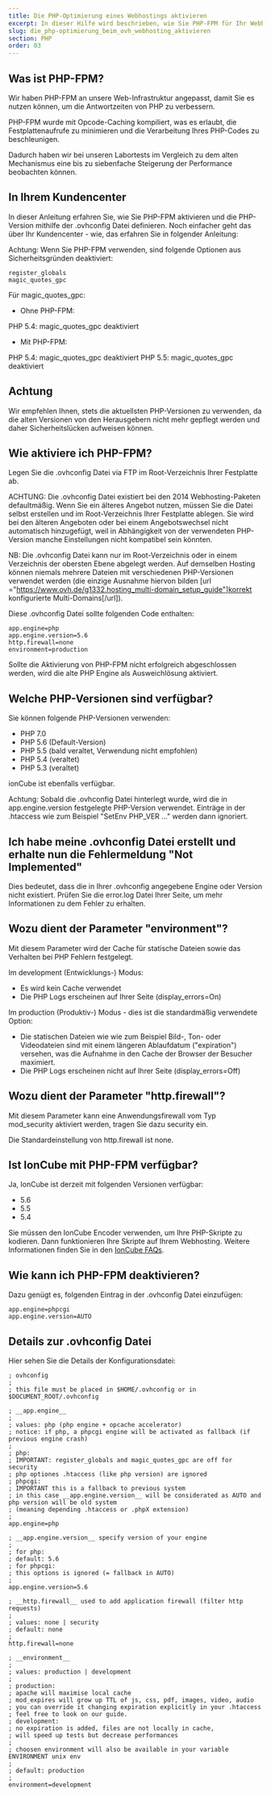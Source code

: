 ```yaml
---
title: Die PHP-Optimierung eines Webhostings aktivieren
excerpt: In dieser Hilfe wird beschrieben, wie Sie PHP-FPM für Ihr Webhosting aktivieren können, um die Antwortzeiten von PHP zu verbessern
slug: die_php-optimierung_beim_ovh_webhosting_aktivieren
section: PHP
order: 03
---
```


 
## Was ist PHP-FPM?
Wir haben PHP-FPM an unsere Web-Infrastruktur angepasst, damit Sie es nutzen können, um die Antwortzeiten von PHP zu verbessern.

PHP-FPM wurde mit Opcode-Caching kompiliert, was es erlaubt, die Festplattenaufrufe zu minimieren und die Verarbeitung Ihres PHP-Codes zu beschleunigen.

Dadurch haben wir bei unseren Labortests im Vergleich zu dem alten Mechanismus eine bis zu siebenfache Steigerung der Performance beobachten können.

## In Ihrem Kundencenter
In dieser Anleitung erfahren Sie, wie Sie PHP-FPM aktivieren und die PHP-Version mithilfe der .ovhconfig Datei definieren. Noch einfacher geht das über Ihr Kundencenter - wie, das erfahren Sie in folgender Anleitung: []({legacy}1999)

Achtung: Wenn Sie PHP-FPM verwenden, sind folgende Optionen aus Sicherheitsgründen deaktiviert:


```
register_globals
magic_quotes_gpc
```



Für magic_quotes_gpc:


- Ohne PHP-FPM:


PHP 5.4: magic_quotes_gpc deaktiviert


- Mit PHP-FPM:


PHP 5.4: magic_quotes_gpc deaktiviert
PHP 5.5: magic_quotes_gpc deaktiviert

## Achtung
Wir empfehlen Ihnen, stets die aktuellsten PHP-Versionen zu verwenden, da die alten Versionen von den Herausgebern nicht mehr gepflegt werden und daher Sicherheitslücken aufweisen können.


## Wie aktiviere ich PHP-FPM?
Legen Sie die .ovhconfig Datei via FTP im Root-Verzeichnis Ihrer Festplatte ab.

ACHTUNG: Die .ovhconfig Datei existiert bei den 2014 Webhosting-Paketen defaultmäßig. Wenn Sie ein älteres Angebot nutzen, müssen Sie die Datei selbst erstellen und im Root-Verzeichnis Ihrer Festplatte ablegen.
Sie wird bei den älteren Angeboten oder bei einem Angebotswechsel nicht automatisch hinzugefügt, weil in Abhängigkeit von der verwendeten PHP-Version manche Einstellungen nicht kompatibel sein könnten.

NB: Die .ovhconfig Datei kann nur im Root-Verzeichnis oder in einem Verzeichnis der obersten Ebene abgelegt werden. Auf demselben Hosting können niemals mehrere Dateien mit verschiedenen PHP-Versionen verwendet werden (die einzige Ausnahme hiervon bilden [url ="https://www.ovh.de/g1332.hosting_multi-domain_setup_guide"]korrekt konfigurierte Multi-Domains[/url]).

Diese .ovhconfig Datei sollte folgenden Code enthalten:


```
app.engine=php
app.engine.version=5.6
http.firewall=none
environment=production
```


Sollte die Aktivierung von PHP-FPM nicht erfolgreich abgeschlossen werden, wird die alte PHP Engine als Ausweichlösung aktiviert.


## Welche PHP-Versionen sind verfügbar?
Sie können folgende PHP-Versionen verwenden:

- PHP 7.0 
- PHP 5.6  (Default-Version)
- PHP 5.5  (bald veraltet, Verwendung nicht empfohlen)
- PHP 5.4  (veraltet)
- PHP 5.3  (veraltet)

ionCube ist ebenfalls verfügbar.

Achtung: Sobald die .ovhconfig Datei hinterlegt wurde, wird die in app.engine.version festgelegte PHP-Version verwendet. Einträge in der .htaccess wie zum Beispiel "SetEnv PHP_VER ..." werden dann ignoriert.



## Ich habe meine .ovhconfig Datei erstellt und erhalte nun die Fehlermeldung "Not Implemented"
Dies bedeutet, dass die in Ihrer .ovhconfig angegebene Engine oder Version nicht existiert.
Prüfen Sie die error.log Datei Ihrer Seite, um mehr Informationen zu dem Fehler zu erhalten.


## Wozu dient der Parameter "environment"?
Mit diesem Parameter wird der Cache für statische Dateien sowie das Verhalten bei PHP Fehlern festgelegt.

Im development (Entwicklungs-) Modus:

- Es wird kein Cache verwendet
- Die PHP Logs erscheinen auf Ihrer Seite (display_errors=On)


Im production (Produktiv-) Modus - dies ist die standardmäßig verwendete Option:

- Die statischen Dateien wie wie zum Beispiel Bild-, Ton- oder Videodateien sind mit einem längeren Ablaufdatum ("expiration") versehen, was die Aufnahme in den Cache der Browser der Besucher maximiert.
- Die PHP Logs erscheinen nicht auf Ihrer Seite (display_errors=Off)




## Wozu dient der Parameter "http.firewall"?
Mit diesem Parameter kann eine Anwendungsfirewall vom Typ mod_security aktiviert werden, tragen Sie dazu security ein. 

Die Standardeinstellung von http.firewall ist none.


## Ist IonCube mit PHP-FPM verfügbar?
Ja, IonCube ist derzeit mit folgenden Versionen verfügbar:

- 5.6
- 5.5
- 5.4


Sie müssen den IonCube Encoder verwenden, um Ihre PHP-Skripte zu kodieren. Dann funktionieren Ihre Skripte auf Ihrem Webhosting. Weitere Informationen finden Sie in den [IonCube FAQs](http://www.ioncube.com/faq.php).


## Wie kann ich PHP-FPM deaktivieren?
Dazu genügt es, folgenden Eintrag in der .ovhconfig Datei einzufügen:


```
app.engine=phpcgi
app.engine.version=AUTO
```




## Details zur .ovhconfig Datei
Hier sehen Sie die Details der Konfigurationsdatei: 


```
; ovhconfig
;
; this file must be placed in $HOME/.ovhconfig or in $DOCUMENT_ROOT/.ovhconfig

; __app.engine__
;
; values: php (php engine + opcache accelerator)
; notice: if php, a phpcgi engine will be activated as fallback (if previous engine crash)
;
; php:
; IMPORTANT: register_globals and magic_quotes_gpc are off for security
; php optiones .htaccess (like php version) are ignored
; phpcgi:
; IMPORTANT this is a fallback to previous system
; in this case __app.engine.version__ will be considerated as AUTO and php version will be old system
; (meaning depending .htaccess or .phpX extension)
;
app.engine=php

; __app.engine.version__ specify version of your engine
;
; for php:
; default: 5.6
; for phpcgi:
; this options is ignored (= fallback in AUTO)
;
app.engine.version=5.6

; __http.firewall__ used to add application firewall (filter http requests)
;
; values: none | security
; default: none
;
http.firewall=none

; __environment__
;
; values: production | development
;
; production:
; apache will maximise local cache
; mod_expires will grow up TTL of js, css, pdf, images, video, audio
; you can override it changing expiration explicitly in your .htaccess
; feel free to look on our guide.
; development:
; no expiration is added, files are not locally in cache,
; will speed up tests but decrease performances
;
; choosen environment will also be available in your variable ENVIRONMENT unix env
;
; default: production
;
environment=development
```




